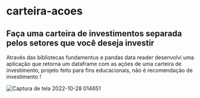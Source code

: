 # carteira-acoes

## Faça uma carteira de investimentos separada pelos setores que você deseja investir

Através das bibliotecas fundamentus e pandas data reader desenvolvi uma aplicação que retorna um dataframe com as ações de uma carteira de investimento, projeto feito para fins educacionais, não é recomendação de investimento !

![Captura de tela 2022-10-28 014651](https://user-images.githubusercontent.com/116859795/198504858-9e9029b7-fd36-411c-9c50-6d2bb74f9125.png)
